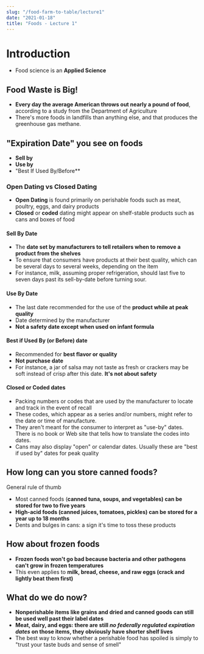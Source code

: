 ```yaml
---
slug: "/food-farm-to-table/lecture1"
date: "2021-01-18"
title: "Foods - Lecture 1"
---
```


# Introduction

- Food science is an **Applied Science**

## Food Waste is Big!

- **Every day the average American throws out nearly a pound of food**, according to a study from the Department of Agriculture
- There's more foods in landfills than anything else, and that produces the greenhouse gas methane.

## "Expiration Date" you see on foods

- **Sell by**
- **Use by**
- "Best If Used By/Before\*\*

### Open Dating vs Closed Dating

- **Open Dating** is found primarily on perishable foods such as meat, poultry, eggs, and dairy products
- **Closed** or **coded** dating might appear on shelf-stable products such as cans and boxes of food

#### Sell By Date

- The **date set by manufacturers to tell retailers when to remove a product from the shelves**
- To ensure that consumers have products at their best quality, which can be several days to several weeks, depending on the item
- For instance, milk, assuming proper refrigeration, should last five to seven days past its sell-by-date before turning sour.

#### Use By Date

- The last date recommended for the use of the **product while at peak quality**
- Date determined by the manufacturer
- **Not a safety date except when used on infant formula**

#### Best if Used By (or Before) date

- Recommended for **best flavor or quality**
- **Not purchase date**
- For instance, a jar of salsa may not taste as fresh or crackers may be soft instead of crisp after this date. **It's not about safety**

#### Closed or Coded dates

- Packing numbers or codes that are used by the manufacturer to locate and track in the event of recall
- These codes, which appear as a series and/or numbers, might refer to the date or time of manufacture.
- They aren't meant for the consumer to interpret as "use-by" dates. There is no book or Web site that tells how to translate the codes into dates.
- Cans may also display "open" or calendar dates. Usually these are "best if used by" dates for peak quality

## How long can you store canned foods?

General rule of thumb

- Most canned foods (**canned tuna, soups, and vegetables) can be stored for two to five years**
- **High-acid foods (canned juices, tomatoes, pickles) can be stored for a year up to 18 months**
- Dents and bulges in cans: a sign it's time to toss these products

## How about frozen foods

- **Frozen foods won't go bad because bacteria and other pathogens can't grow in frozen temperatures**
- This even applies to **milk, bread, cheese, and raw eggs (crack and lightly beat them first)**

## What do we do now?

- **Nonperishable items like grains and dried and canned goods can still be used well past their label dates**
- **Meat, dairy, and eggs: there are still _no federally regulated expiration dates_ on those items, they obviously have shorter shelf lives**
- The best way to know whether a perishable food has spoiled is simply to "trust your taste buds and sense of smell"
